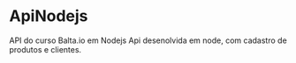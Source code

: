 # ApiNodejs
API do curso Balta.io em Nodejs
Api desenolvida em node, com cadastro de produtos e clientes. 
